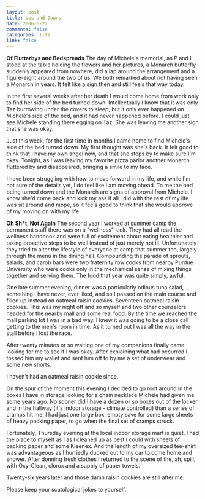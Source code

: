 ```yaml
--- 
layout: post
title: Ups and Downs
date: 2006-6-22
comments: false
categories: life
link: false
---
```

<b>Of Flutterbys and Bedspreads</b>
The day of Michele's memorial, as P and I stood at the table holding the flowers and her pictures, a Monarch butterfly suddenly appeared from nowhere, did a lap around the arrangement and a figure-eight around the two of us. We both remarked about not having seen a Monarch in years. It felt like a sign then and still feels that way today.

In the first several weeks after her death I would come home from work only to find her side of the bed turned down. Intellectually I know that it was only Taz burrowing under the covers to sleep, but it only ever happened on Michele's side of the bed, and it had never happened before. I could just see Michele standing there egging on Taz. She was leaving me another sign that she was okay.

Just this week, for the first time in months I came home to find Michele's side of the bed turned down. My first thought was she's back. It felt good to think that I have my own angel now, and that she stops by to make sure I'm okay. Tonight, as I was leaving my favorite pizza parlor another Monarch fluttered by and disappeared, bringing a smile to my face.

I have been struggling with how to move forward in my life, and while I'm not sure of the details yet, I do feel like I am moving ahead. To me the bed being turned down and the Monarch are signs of approval from Michele. I know she'd come back and kick my ass if all I did with the rest of my life was sit around and mope, so it feels good to think that she would approve of my moving on with my life.

<b>Oh Sh*t, Not Again</b>
The second year I worked at summer camp the permanent staff there was on a "wellness" kick. They had all read the wellness handbook and were full of excitement about eating healthier and taking proactive steps to be well instead of just merely not ill. Unfortunately they tried to alter the lifestyle of everyone at camp that summer too, largely through the menu in the dining hall. Compounding the parade of sprouts, salads, and carob bars were two fraternity row cooks from nearby Purdue University who were cooks only in the mechanical sense of mixing things together and serving them. The food that year was quite simply, awful.

One late summer evening, dinner was a particularly odious tuna salad, something I have never, ever liked, and so I passed on the main course and filled up instead on oatmeal raisin cookies. Seventeen oatmeal raisin cookies. This was my night off and so myself and two other counselors headed for the nearby mall and some real food. By the time we reached the mall parking lot I was in a bad way. I knew it was going to be a close call getting to the men's room in time. As it turned out I was all the way in the stall before I lost the race.

After twenty minutes or so waiting one of my companions finally came looking for me to see if I was okay. After explaining what had occurred I tossed him my wallet and sent him off to by me a set of underwear and some new shorts.

I haven't had an oatmeal raisin cookie since.

On the spur of the moment this evening I decided to go root around in the boxes I have in storage looking for a chain necklace Michele had given me some years ago. No sooner did I have a dozen or so boxes out of the locker and in the hallway (it's indoor storage - climate controlled) than a series of cramps hit me. I had just one large box, empty save for some large sheets of heavy packing paper, to go when the final set of cramps struck.

Fortunately, Thursday evening at the local indoor storage mart is quiet. I had the place to myself as I as I cleaned up as best I could with sheets of packing paper and some Kleenex. And the length of my oversized tee-shirt was advantageous as I hurriedly ducked out to my car to come home and shower. After donning fresh clothes I returned to the scene of the, ah, spill, with Oxy-Clean, clorox and a supply of paper towels.

Twenty-six years later and those damn raisin cookies are still after me.

Please keep your scatological jokes to yourself.
